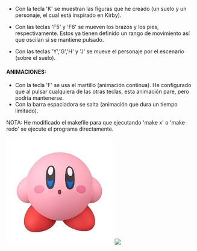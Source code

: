 - Con la tecla 'K' se muestran las figuras que he creado (un suelo y un personaje, el cual está inspirado en Kirby).

- Con las teclas 'F5' y 'F6' se mueven los brazos y los pies, respectivamente. Estos ya tienen definido un rango de movimiento así que oscilan si se mantiene pulsado.

- Con las teclas 'Y','G','H' y 'J' se mueve el personaje por el escenario (sobre el suelo).

#### ANIMACIONES:
- Con la tecla 'F' se usa el martillo (animación continua). He configurado que al pulsar cualquiera de las otras teclas, esta animación pare, pero podría mantenerse.
- Con la barra espaciadora se salta (animación que dura un tiempo limitado).

NOTA: He modificado el makefile para que ejecutando 'make x' o 'make redo' se ejecute el programa directamente. 

![](https://github.com/OMGitsXupi/IG/blob/master/Pr%C3%A1ctica_3/kirby.jpg)
![](kirby_mazo.jpg)
